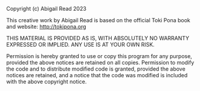 Copyright (c) Abigail Read 2023

This creative work by Abigail Read is based on the official Toki Pona book and website: http://tokipona.org

THIS MATERIAL IS PROVIDED AS IS, WITH ABSOLUTELY NO WARRANTY EXPRESSED
OR IMPLIED.  ANY USE IS AT YOUR OWN RISK.

Permission is hereby granted to use or copy this program
for any purpose,  provided the above notices are retained on all copies.
Permission to modify the code and to distribute modified code is granted,
provided the above notices are retained, and a notice that the code was
modified is included with the above copyright notice.